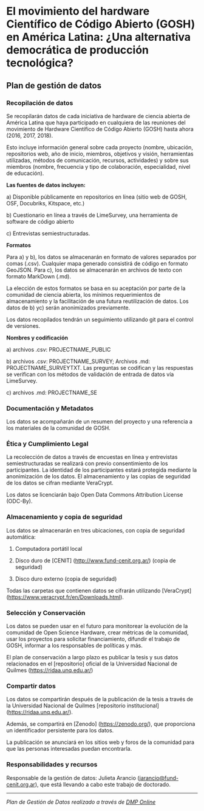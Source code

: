 # El movimiento del hardware Científico de Código Abierto (GOSH) en América Latina: ¿Una alternativa democrática de producción tecnológica?

## Plan de gestión de datos 

### Recopilación de datos

Se recopilarán datos de cada iniciativa de hardware de ciencia abierta de América Latina que haya participado en cualquiera de las reuniones del movimiento de Hardware Científico de Código Abierto (GOSH) hasta ahora (2016, 2017, 2018).

Esto incluye información general sobre cada proyecto (nombre, ubicación, repositorios web, año de inicio, miembros, objetivos y visión, herramientas utilizadas, métodos de comunicación, recursos, actividades) y sobre sus miembros (nombre, frecuencia y tipo de colaboración, especialidad, nivel de educación).

**Las fuentes de datos incluyen:**

a) Disponible públicamente en repositorios en línea (sitio web de GOSH, OSF, Docubriks, Kitspace, etc.)

b) Cuestionario en línea a través de LimeSurvey, una herramienta de software de código abierto

c) Entrevistas semiestructuradas.

**Formatos**

Para a) y b), los datos se almacenarán en formato de valores separados por comas (.csv). Cualquier mapa generado consistirá de código en formato GeoJSON. Para c), los datos se almacenarán en archivos de texto con formato MarkDown (.md).

La elección de estos formatos se basa en su aceptación por parte de la comunidad de ciencia abierta, los mínimos requerimientos de almacenamiento y la facilitación de una futura reutilización de datos. Los datos de b) yc) serán anonimizados previamente.

Los datos recopilados tendrán un seguimiento utilizando git para el control de versiones.

**Nombres y codificación**

a) archivos .csv: PROJECTNAME_PUBLIC

b) archivos .csv: PROJECTNAME_SURVEY; Archivos .md: PROJECTNAME_SURVEYTXT. Las preguntas se codifican y las respuestas se verifican con los métodos de validación de entrada de datos vía LimeSurvey.

c) archivos .md: PROJECTNAME_SE

### Documentación y Metadatos

Los datos se acompañarán de un resumen del proyecto y una referencia a los materiales de la comunidad de GOSH.

### Ética y Cumplimiento Legal

La recolección de datos a través de encuestas en línea y entrevistas semiestructuradas se realizará con previo consentimiento de los participantes. La identidad de los participantes estará protegida mediante la anonimización de los datos. El almacenamiento y las copias de seguridad de los datos se cifran mediante VeraCrypt.

Los datos se licenciarán bajo Open Data Commons Attribution License (ODC-By).

### Almacenamiento y copia de seguridad

Los datos se almacenarán en tres ubicaciones, con copia de seguridad automática:

1. Computadora portátil local

2. Disco duro de [CENIT] (http://www.fund-cenit.org.ar/) (copia de seguridad)

3. Disco duro externo (copia de seguridad)

Todas las carpetas que contienen datos se cifrarán utilizando [VeraCrypt] (https://www.veracrypt.fr/en/Downloads.html).

### Selección y Conservación

Los datos se pueden usar en el futuro para monitorear la evolución de la comunidad de Open Science Hardware, crear métricas de la comunidad, usar los proyectos para solicitar financiamiento, difundir el trabajo de GOSH, informar a los responsables de políticas y más.

El plan de conservación a largo plazo es publicar la tesis y sus datos relacionados en el [repositorio] oficial de la Universidad Nacional de Quilmes (https://ridaa.unq.edu.ar/)

### Compartir datos

Los datos se compartirán después de la publicación de la tesis a través de la Universidad Nacional de Quilmes [repositorio institucional] (https://ridaa.unq.edu.ar/).

Además, se compartirá en [Zenodo] (https://zenodo.org/), que proporciona un identificador persistente para los datos.

La publicación se anunciará en los sitios web y foros de la comunidad para que las personas interesadas puedan encontrarla.

### Responsabilidades y recursos

Responsable de la gestión de datos: Julieta Arancio (jarancio@fund-cenit.org.ar), que está llevando a cabo este trabajo de doctorado.

***

*Plan de Gestión de Datos realizado a través de [DMP Online](https://dmponline.dcc.ac.uk/plans)*
